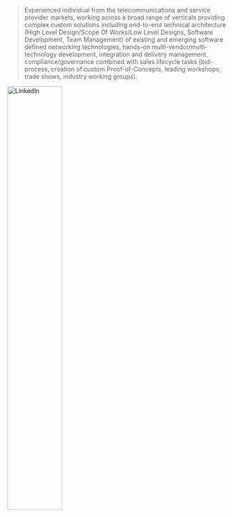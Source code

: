 > Experienced individual from the telecommunications and service provider markets, working across a broad range of verticals providing complex custom solutions including end-to-end technical architecture (High Level Design/Scope Of Works/Low Level Designs, Software Development, Team Management) of existing and emerging software defined networking technologies, hands-on multi-vendor/multi-technology development, integration and delivery management, compliance/governance combined with sales lifecycle tasks (bid-process, creation of custom Proof-of-Concepts, leading workshops, trade shows, industry working groups).

<a href="https://www.linkedin.com/in/leecowdrey/"><img align="left" alt="LinkedIn" height="50%" width="50%" src="https://upload.wikimedia.org/wikipedia/commons/0/01/LinkedIn_Logo.svg"></a>
